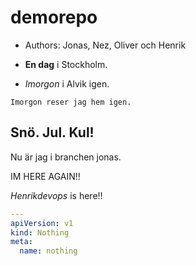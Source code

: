 # demorepo

- Authors: Jonas, Nez, Oliver och Henrik

- **En dag** i Stockholm.
- _Imorgon_ i Alvik igen.

`Imorgon reser jag hem igen. `


## Snö. Jul. Kul!
Nu är jag i branchen jonas.

IM HERE AGAIN!!

_Henrikdevops_ is here!!

```yaml
---
apiVersion: v1
kind: Nothing
meta:
  name: nothing
```



